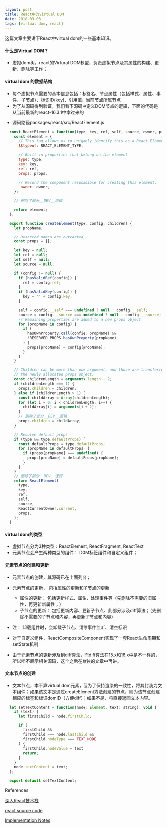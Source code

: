 ```yaml
---
layout: post
title: React中的Virtual DOM
date: 2018-03-03 
tags: [virtual dom, react]
---
```


这篇文章主要讲下React中virtual dom的一些基本知识。

#### 什么是Virtual DOM ?
- 虚拟dom树，react的Virtural DOM模型，负责虚拟节点及其属性的构建、更新、删除等工作；

#### virtual dom 的数据结构
- 每个虚拟节点需要的基本信息包括：标签名、节点属性（包括样式、属性、事件、子节点）、标识ID(key)、引用值、当前节点所属节点
- 为了从源码得到验证，我们看下源码中定义DOM节点的逻辑，下面的代码是从当前最新的react-16.3.1中拿过来的

<!-- more -->

- 源码路径packages/react/src/ReactElement.js

```javascript
  const ReactElement = function(type, key, ref, self, source, owner, props) {
    const element = {
      // This tag allows us to uniquely identify this as a React Element
      $$typeof: REACT_ELEMENT_TYPE,

      // Built-in properties that belong on the element
      type: type,
      key: key,
      ref: ref,
      props: props,

      // Record the component responsible for creating this element.
      _owner: owner,
    };

    // 删除了部分__DEV__逻辑

    return element;
  };

  export function createElement(type, config, children) {
    let propName;

    // Reserved names are extracted
    const props = {};

    let key = null;
    let ref = null;
    let self = null;
    let source = null;

    if (config != null) {
      if (hasValidRef(config)) {
        ref = config.ref;
      }
      if (hasValidKey(config)) {
        key = '' + config.key;
      }

      self = config.__self === undefined ? null : config.__self;
      source = config.__source === undefined ? null : config.__source;
      // Remaining properties are added to a new props object
      for (propName in config) {
        if (
          hasOwnProperty.call(config, propName) &&
          !RESERVED_PROPS.hasOwnProperty(propName)
        ) {
          props[propName] = config[propName];
        }
      }
    }

    // Children can be more than one argument, and those are transferred onto
    // the newly allocated props object.
    const childrenLength = arguments.length - 2;
    if (childrenLength === 1) {
      props.children = children;
    } else if (childrenLength > 1) {
      const childArray = Array(childrenLength);
      for (let i = 0; i < childrenLength; i++) {
        childArray[i] = arguments[i + 2];
      }
      // 删除了部分__DEV__逻辑
      props.children = childArray;
    }

    // Resolve default props
    if (type && type.defaultProps) {
      const defaultProps = type.defaultProps;
      for (propName in defaultProps) {
        if (props[propName] === undefined) {
          props[propName] = defaultProps[propName];
        }
      }
    }
    // 删除了部分__DEV__逻辑
    return ReactElement(
      type,
      key,
      ref,
      self,
      source,
      ReactCurrentOwner.current,
      props,
    );
  }
```


#### virtual dom的类型
- 虚拟节点分为3种类型：ReactElement, ReactFragment, ReactText
- 元素节点会产生两种类型的组件： DOM标签组件和自定义组件；


#### 元素节点的创建和更新
-  元素节点的创建，其源码已在上面列出；
- 元素节点的更新， 包括属性的更新和子节点的更新
    - 属性的更新： 包括更新样式、属性，处理事件等（先删除不需要的旧属性，再更新新属性；）
    - 子节点的更新： 包括更新内容、更新子节点、此部分涉及diff算法；（先删除不需要的子节点和内容，再更新子节点和内容）
- 注： 卸载组件时，会卸载子节点、清除事件监听、清空标识

- 对于自定义组件，ReactCompositeComponent实现了一套React生命周期和setState机制

- 由于元素节点的更新涉及到diff算法，而diff算法在15.x和16.x中是不一样的，所以咱不展示相关源码，这个之后在单独的文章中再讲。

#### 文本节点的创建
- 文本节点，本不算virtual dom元素，但为了保持渲染的一致性，将其封装为文本组件；如果该文本是通过createElement方法创建的节点，则为该节点创建相应的标签和标识domID（方便diff）；如果不是，将直接返回文本内容。

```javascript
  let setTextContent = function(node: Element, text: string): void {
    if (text) {
      let firstChild = node.firstChild;

      if (
        firstChild &&
        firstChild === node.lastChild &&
        firstChild.nodeType === TEXT_NODE
      ) {
        firstChild.nodeValue = text;
        return;
      }
    }
    node.textContent = text;
  };

  export default setTextContent;
```

<div class="references">References</div>

[深入React技术栈](https://book.douban.com/subject/26918038/) 

[react source code](https://github.com/facebook/react)

[Implementation Notes](https://reactjs.org/docs/implementation-notes.html)
